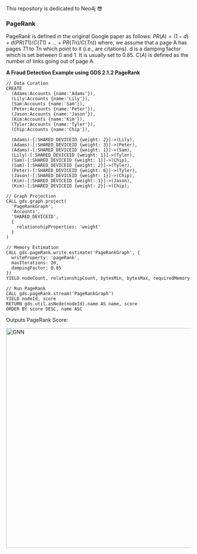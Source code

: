 This repository is dedicated to Neo4j 😎

### PageRank

PageRank is defined in the original Google paper as follows: $PR(A) = (1-d) + d (PR(T1)/C(T1) + ... + PR(Tn)/C(Tn))$ where,
we assume that a page A has pages $T1$ to $Tn$ which point to it (i.e., are citations).
d is a damping factor which is set between 0 and 1. It is usually set to 0.85.
$C(A)$ is defined as the number of links going out of page A.

**A Fraud Detection Example using GDS 2.1.2 PageRank**
```
// Data Curation
CREATE
  (Adams:Accounts {name:'Adams'}),
  (Lily:Accounts {name:'Lily'}),
  (Sam:Accounts {name:'Sam'}),
  (Peter:Accounts {name:'Peter'}),
  (Jason:Accounts {name:'Jason'}),
  (Kim:Accounts {name:'Kim'}),
  (Tyler:Accounts {name:'Tyler'}),
  (Chip:Accounts {name:'Chip'}),

  (Adams)-[:SHARED_DEVICEID {weight: 2}]->(Lily),
  (Adams)-[:SHARED_DEVICEID {weight: 3}]->(Peter),
  (Adams)-[:SHARED_DEVICEID {weight: 1}]->(Sam),
  (Lily)-[:SHARED_DEVICEID {weight: 1}]->(Tyler),
  (Sam)-[:SHARED_DEVICEID {weight: 1}]->(Chip),
  (Sam)-[:SHARED_DEVICEID {weight: 2}]->(Tyler),
  (Peter)-[:SHARED_DEVICEID {weight: 6}]->(Tyler),
  (Jason)-[:SHARED_DEVICEID {weight: 1}]->(Chip),
  (Kim)-[:SHARED_DEVICEID {weight: 1}]->(Jason),
  (Kim)-[:SHARED_DEVICEID {weight: 2}]->(Chip);
  
// Graph Projection
CALL gds.graph.project(
  'PageRankGraph',
  'Accounts',
  'SHARED_DEVICEID',
  {
    relationshipProperties: 'weight'
  }
)

// Memory Estimation
CALL gds.pageRank.write.estimate('PageRankGraph', {
  writeProperty: 'pageRank',
  maxIterations: 20,
  dampingFactor: 0.85
})
YIELD nodeCount, relationshipCount, bytesMin, bytesMax, requiredMemory

// Run PageRank
CALL gds.pageRank.stream('PageRankGraph')
YIELD nodeId, score
RETURN gds.util.asNode(nodeId).name AS name, score
ORDER BY score DESC, name ASC
```

Outputs PageRank Score:

<img src="https://user-images.githubusercontent.com/46979228/183001454-21cf1a50-b8d0-456f-970d-a5cd84e7a019.png" alt="GNN" width = "600"/>

